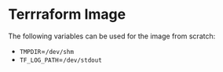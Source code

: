 # Terrraform Image


The following variables can be used for the image from scratch:
*  `TMPDIR`=`/dev/shm`
*  `TF_LOG_PATH`=`/dev/stdout`